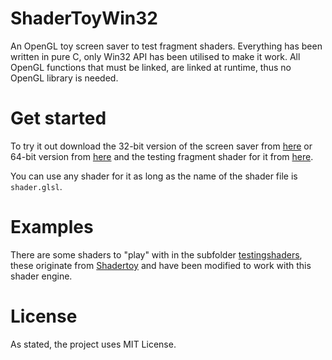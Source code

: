 # ShaderToyWin32

An OpenGL toy screen saver to test fragment shaders. Everything has been written in pure C, only Win32 API has been utilised to make it work. All OpenGL functions that must be linked, are linked at runtime, thus no OpenGL library is needed.


# Get started
To try it out download the 32-bit version of the screen saver from [here](https://github.com/makuke1234/ShaderToyWin32/raw/main/ShaderScreenSaver_gl.scr) or 64-bit version from [here](https://github.com/makuke1234/ShaderToyWin32/raw/main/ShaderScreenSaver_gl64.scr) and the testing fragment shader for it from [here](https://raw.githubusercontent.com/makuke1234/ShaderToyWin32/main/shader.glsl).

You can use any shader for it as long as the name of the shader file is `shader.glsl`.


# Examples

There are some shaders to "play" with in the subfolder [testingshaders](https://github.com/makuke1234/ShaderToyWin32/tree/main/testingshaders), these originate from [Shadertoy](https://www.shadertoy.com/) and have been modified to work with this shader engine.


# License

As stated, the project uses MIT License.
